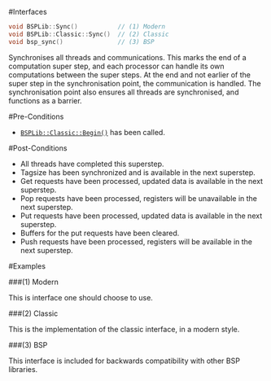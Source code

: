 #Interfaces

```cpp
void BSPLib::Sync()			  // (1) Modern
void BSPLib::Classic::Sync()  // (2) Classic
void bsp_sync()				  // (3) BSP
```

Synchronises all threads and communications. This marks the end of a computation super step, 
and each processor can handle its own computations between the super steps. At the end and not earlier
of the super step in the synchronisation point, the communication is handled. The synchronisation 
point also ensures all threads are synchronised, and functions as a barrier.

#Pre-Conditions
* [`BSPLib::Classic::Begin()`](../logic/begin.md) has been called.

#Post-Conditions
* All threads have completed this superstep.
* Tagsize has been synchronized and is available in the next superstep.
* Get requests have been processed, updated data is available in the next superstep.
* Pop requests have been processed, registers will be unavailable in the next superstep.
* Put requests have been processed, updated data is available in the next superstep.
* Buffers for the put requests have been cleared.
* Push requests have been processed, registers will be available in the next superstep.
	 
#Examples

###(1) Modern

This is interface one should choose to use.

###(2) Classic

This is the implementation of the classic interface, in a modern style.

###(3) BSP

This interface is included for backwards compatibility with other BSP libraries.